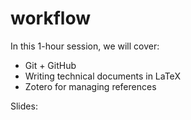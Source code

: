 # workflow

In this 1-hour session, we will cover: 

- Git + GitHub
- Writing technical documents in LaTeX
- Zotero for managing references

Slides: 

